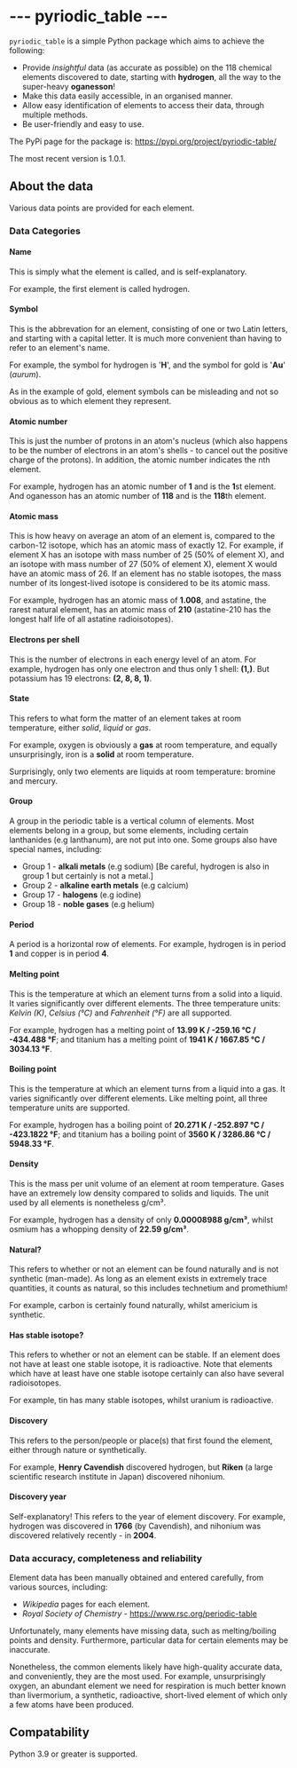 # --- pyriodic_table ---

`pyriodic_table` is a simple Python package which aims to achieve the following:

- Provide *insightful* data (as accurate as possible) on the 118 chemical elements discovered to date,
starting with **hydrogen**, all the way to the super-heavy **oganesson**!
- Make this data easily accessible, in an organised manner.
- Allow easy identification of elements to access their data, through multiple methods.
- Be user-friendly and easy to use.

The PyPi page for the package is:
https://pypi.org/project/pyriodic-table/

The most recent version is 1.0.1.

## About the data

Various data points are provided for each element.

### Data Categories

#### Name

This is simply what the element is called, and is self-explanatory.

For example, the first element is called hydrogen.

#### Symbol

This is the abbrevation for an element, consisting of one or two Latin letters, and
starting with a capital letter. It is much more convenient than having to refer
to an element's name.

For example, the symbol for hydrogen is '**H**', and the symbol
for gold is '**Au**' (*aurum*).

As in the example of gold, element symbols can be misleading and not so obvious as to which element they represent.

#### Atomic number

This is just the number of protons in an atom's nucleus (which also happens to be
the number of electrons in an atom's shells - to cancel out the positive charge of the
protons). In addition, the atomic number indicates the nth element.

For example, hydrogen has an atomic number of **1** and is the **1**st element. And oganesson has an atomic number
of **118** and is the **118**th element.

#### Atomic mass

This is how heavy on average an atom of an element is, compared to the carbon-12 isotope,
which has an atomic mass of exactly 12. For example, if element X has an isotope with mass
number of 25 (50% of element X), and an isotope with mass number of 27 (50% of element X),
element X would have an atomic mass of 26. If an element has no stable isotopes, the mass
number of its longest-lived isotope is considered to be its atomic mass.

For example, hydrogen has an atomic mass of **1.008**, and astatine, the rarest natural element,
has an atomic mass of **210** (astatine-210 has the longest half life of all astatine
radioisotopes).

#### Electrons per shell

This is the number of electrons in each energy level of an atom.
For example, hydrogen has only one electron and thus only 1 shell: **(1,)**.
But potassium has 19 electrons: **(2, 8, 8, 1)**.

#### State

This refers to what form the matter of an element takes at room temperature, either
*solid*, *liquid* or *gas*.

For example, oxygen is obviously a **gas** at room temperature, and
equally unsurprisingly, iron is a **solid** at room temperature.

Surprisingly, only two elements are liquids at room temperature: bromine and mercury.

#### Group

A group in the periodic table is a vertical column of elements. Most elements belong in a group,
but some elements, including certain lanthanides (e.g lanthanum), are not put into one.
Some groups also have special names, including:

- Group 1 - **alkali metals** (e.g sodium) [Be careful, hydrogen is also in group 1 but certainly is not a metal.]
- Group 2 - **alkaline earth metals** (e.g calcium)
- Group 17 - **halogens** (e.g iodine)
- Group 18 - **noble gases** (e.g helium)

#### Period

A period is a horizontal row of elements. For example, hydrogen is in period **1** and
copper is in period **4**.

#### Melting point

This is the temperature at which an element turns from a solid into a liquid. It varies
significantly over different elements. The three temperature units: *Kelvin (K)*,
*Celsius (°C)* and *Fahrenheit (°F)* are all supported.

For example, hydrogen has a melting point of **13.99 K / -259.16 °C / -434.488 °F**;
and titanium has a melting point of **1941 K / 1667.85 °C / 3034.13 °F**.

#### Boiling point

This is the temperature at which an element turns from a liquid into a gas. It varies
significantly over different elements. Like melting point, all three temperature
units are supported.

For example, hydrogen has a boiling point of **20.271 K / -252.897 °C / -423.1822 °F**;
and titanium has a boiling point of **3560 K / 3286.86 °C / 5948.33 °F**.

#### Density

This is the mass per unit volume of an element at room temperature. Gases have an
extremely low density compared to solids and liquids. The unit used by all elements
is nonetheless g/cm³.

For example, hydrogen has a density of only **0.00008988 g/cm³**, whilst
osmium has a whopping density of **22.59 g/cm³**.

#### Natural?

This refers to whether or not an element can be found naturally and is not synthetic (man-made). As long as an element exists in extremely trace quantities, it counts as natural, so this includes technetium and promethium!

For example, carbon is certainly found naturally,
whilst americium is synthetic.

#### Has stable isotope?

This refers to whether or not an element can be stable. If an element does not have at least one stable isotope, it is radioactive. Note that elements which have at least have one stable isotope certainly can also have several radioisotopes.

For example, tin has many stable isotopes, whilst uranium is radioactive.

#### Discovery

This refers to the person/people or place(s) that first found the element, either through
nature or synthetically.

For example, **Henry Cavendish** discovered hydrogen, but **Riken** (a large scientific
research institute in Japan) discovered nihonium.

#### Discovery year

Self-explanatory! This refers to the year of element discovery.
For example, hydrogen was discovered in **1766** (by Cavendish),
and nihonium was discovered relatively recently - in **2004**.

### Data accuracy, completeness and reliability

Element data has been manually obtained and entered carefully, from various sources, including:
- *Wikipedia* pages for each element.
- *Royal Society of Chemistry* - https://www.rsc.org/periodic-table

Unfortunately, many elements have missing data, such as melting/boiling points and density.
Furthermore, particular data for certain elements may be inaccurate.

Nonetheless, the common elements likely have high-quality accurate data, and conveniently, they are the
most used. For example, unsurprisingly oxygen, an abundant element we need for respiration
is much better known than livermorium, a synthetic, radioactive, short-lived element of which
only a few atoms have been produced.

## Compatability

Python 3.9 or greater is supported.